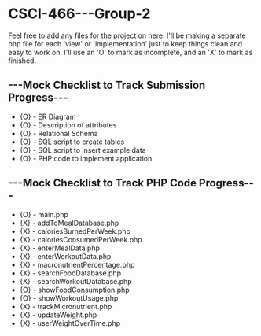 # CSCI-466---Group-2
Feel free to add any files for the project on here.
I'll be making a separate php file for each 'view' or 'implementation' just to keep things clean and easy to work on.
I'll use an 'O' to mark as incomplete, and an 'X' to mark as finished.

## ---Mock Checklist to Track Submission Progress---
- {O} - ER Diagram
- {O} - Description of attributes
- {O} - Relational Schema
- {O} - SQL script to create tables
- {O} - SQL script to insert example data
- {O} - PHP code to implement application

## ---Mock Checklist to Track PHP Code Progress---
- {O} - main.php
- {X} - addToMealDatabase.php
- {X} - caloriesBurnedPerWeek.php
- {X} - caloriesConsumedPerWeek.php
- {X} - enterMealData.php
- {X} - enterWorkoutData.php
- {X} - macronutrientPercentage.php
- {X} - searchFoodDatabase.php
- {X} - searchWorkoutDatabase.php
- {O} - showFoodConsumption.php
- {O} - showWorkoutUsage.php
- {X} - trackMicronutrient.php
- {X} - updateWeight.php
- {X} - userWeightOverTime.php
